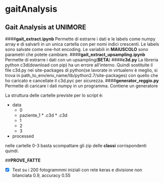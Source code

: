 # gaitAnalysis
## Gait Analysis at UNIMORE

####__gait_extract.ipynb__
Permette di estrarre i dati e le labels come numpy array e di salvarli in un unica cartella con per nomi indici crescenti. Le labels sono salvate come one-hot encoding. Le variabili in __MAIUSCOLO__ sono parametri che potete cambiare.
####__gait_extract_upsampling.ipynb__
Permette di estrarre i dati con un upsampling(__BETA__)
####__c3d.py__
La libreria python c3d(download con pip) ha un errore all'interno. Quindi sostituite il file c3d.py nei site-packages di python(se lavorate in virtualenv è meglio, si trova in path_to_env/env_name/lib/python2.7/site-packages) con quello che ho caricato e cancellate il c3d.pyc per sicurezza.
####__generator_reggio.py__
Permette di caricare i dati numpy in un programma. Contiene un generatore

La struttura delle cartelle previste per lo script è:

* data
  *  0
    *    paziente_1
      *      .c3d
      *      .c3d
  *  1
  *  2
  *  3
* processed

nelle cartelle 0-3 basta scompattare gli zip delle __classi__ corrispondenti quindi.

##__PROVE_FATTE__
- [x] Test su i 200 fotogrammmi iniziali con rete keras e divisione non bilanciata 0.9, accuracy 0.55
